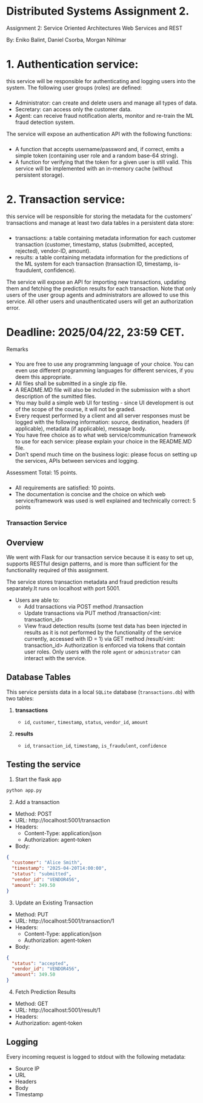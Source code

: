 # Distributed Systems Assignment 2.
Assignment 2: Service Oriented Architectures Web Services and REST

By: Eniko Balint, Daniel Csorba, Morgan Nihlmar

# 1. Authentication service: 
this service will be responsible for authenticating and logging users into the
system. The following user groups (roles) are defined:
###
* Administrator: can create and delete users and manage all types of data.
* Secretary: can access only the customer data.
* Agent: can receive fraud notification alerts, monitor and re-train the ML fraud detection system.

The service will expose an authentication API with the following functions:
###
* A function that accepts username/password and, if correct, emits a simple token (containing user
role and a random base-64 string).
* A function for verifying that the token for a given user is still valid.
This service will be implemented with an in-memory cache (without persistent storage).
# 2. Transaction service: 
this service will be responsible for storing the metadata for the customers’ transactions and manage at least two data tables in a persistent data store:
###
* transactions: a table containing metadata information for each customer transaction (customer,
timestamp, status (submitted, accepted, rejected), vendor-ID, amount).
* results: a table containing metadata information for the predictions of the ML system for each
transaction (transaction ID, timestamp, is-fraudulent, confidence).

The service will expose an API for importing new transactions, updating them and fetching the prediction
results for each transaction. Note that only users of the user group agents and administrators are allowed
to use this service. All other users and unauthenticated users will get an authorization error.
# Deadline: 2025/04/22, 23:59 CET.

Remarks
###
* You are free to use any programming language of your choice. You can even use different programming
languages for different services, if you deem this appropriate.
* All files shall be submitted in a single zip file.
* A README.MD file will also be included in the submission with a short description of the sumitted files.
* You may build a simple web UI for testing - since UI development is out of the scope of the course, it
will not be graded.
* Every request performed by a client and all server responses must be logged with the following information: source, destination, headers (if applicable), metadata (if applicable), message body.
* You have free choice as to what web service/communication framework to use for each service: please
explain your choice in the README.MD file.
* Don’t spend much time on the business logic: please focus on setting up the services, APIs between
services and logging.


Assessment
Total: 15 points.
###
* All requirements are satisfied: 10 points.
* The documentation is concise and the choice on which web service/framework was used is well explained
and technically correct: 5 points

### Transaction Service

## Overview

We went with Flask for our transaction service because it is easy to set up, supports RESTful design patterns, and is more than sufficient for the functionality required of this assignment.

The service stores transaction metadata and fraud prediction results separately.It runs on localhost with port 5001. 
- Users are able to:
    - Add transactions via POST method /transaction
    - Update transactions via PUT method /transaction/<int: transaction_id>
    - View fraud detection results (some test data has been injected in results as it is not performed by the functionality of the service currently, accessed with ID = 1) via GET method /result/<int: transaction_id>
Authorization is enforced via tokens that contain user roles. Only users with the role `agent` or `administrator` can interact with the service.

## Database Tables

This service persists data in a local `SQLite` database (`transactions.db`) with two tables:

1. **transactions**
   - `id`, `customer`, `timestamp`, `status`, `vendor_id`, `amount`

2. **results**
   - `id`, `transaction_id`, `timestamp`, `is_fraudulent`, `confidence`

## Testing the service

1. Start the flask app
```bash
python app.py
```
2. Add a transaction
- Method: POST
- URL: http://localhost:5001/transaction
- Headers: 
    - Content-Type: application/json
    - Authorization: agent-token
- Body:
```json
{
  "customer": "Alice Smith",
  "timestamp": "2025-04-20T14:00:00",
  "status": "submitted",
  "vendor_id": "VENDOR456",
  "amount": 349.50
}
```
3. Update an Existing Transaction
- Method: PUT
- URL: http://localhost:5001/transaction/1
- Headers:
    - Content-Type: application/json
    - Authorization: agent-token
- Body:
```json
{
  "status": "accepted",
  "vendor_id": "VENDOR456",
  "amount": 349.50
}
```
4. Fetch Prediction Results
- Method: GET
- URL: http://localhost:5001/result/1
- Headers:
- Authorization: agent-token

## Logging
Every incoming request is logged to stdout with the following metadata:
- Source IP
- URL
- Headers
- Body
- Timestamp